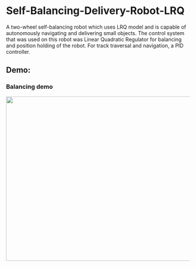 # Self-Balancing-Delivery-Robot-LRQ
A two-wheel self-balancing robot which uses LRQ model and is capable of autonomously navigating and delivering small objects. The control system that was used on this robot was Linear Quadratic Regulator for balancing and position holding of the robot. For track traversal and navigation, a PID controller.
## Demo:
### Balancing demo

[<img src="https://i.imgur.com/uxMcaOL.png" width="550" height="450" />](https://www.youtube.com/watch?v=iqXPmz6Rj_U)

